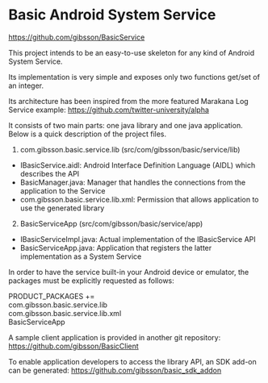 Basic Android System Service
============================

https://github.com/gibsson/BasicService

This project intends to be an easy-to-use skeleton for any kind of Android System Service.

Its implementation is very simple and exposes only two functions get/set of an integer.

Its architecture has been inspired from the more featured Marakana Log Service example:
https://github.com/twitter-university/alpha

It consists of two main parts: one java library and one java application.
Below is a quick description of the project files.

1) com.gibsson.basic.service.lib (src/com/gibsson/basic/service/lib)
 - IBasicService.aidl: Android Interface Definition Language (AIDL) which describes the API
 - BasicManager.java: Manager that handles the connections from the application to the Service
 - com.gibsson.basic.service.lib.xml: Permission that allows application to use the generated library

2) BasicServiceApp (src/com/gibsson/basic/service/app)
 - IBasicServiceImpl.java: Actual implementation of the IBasicService API
 - BasicServiceApp.java: Application that registers the latter implementation as a System Service

In order to have the service built-in your Android device or emulator, the packages must be explicitly requested as follows:

PRODUCT_PACKAGES += \
    com.gibsson.basic.service.lib \
    com.gibsson.basic.service.lib.xml \
    BasicServiceApp

A sample client application is provided in another git repository:
https://github.com/gibsson/BasicClient

To enable application developers to access the library API, an SDK add-on can be generated:
https://github.com/gibsson/basic_sdk_addon


